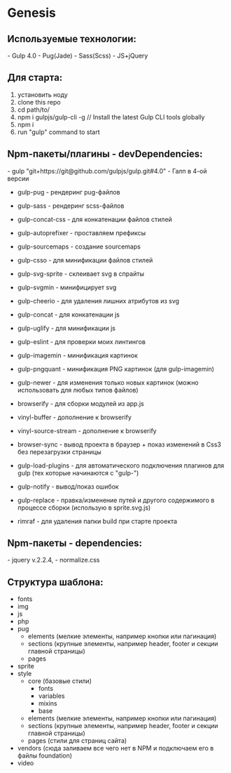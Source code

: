 <h1>Genesis</h1>

<h2>Используемые технологии:</h2>
 - Gulp 4.0
 - Pug(Jade)
 - Sass(Scss)
 - JS+jQuery


<h2>Для старта:</h2>
<ol>
  <li>
    установить ноду
  </li>
  <li>
    clone this repo
  </li>
  <li>
    cd path/to/
  </li>
  <li>
    npm i gulpjs/gulp-cli -g  // Install the latest Gulp CLI tools globally
  </li>
  <li>
    npm i
  </li>
  <li>
    run "gulp" command to start
  </li>
</ol>


<h2>Npm-пакеты/плагины - devDependencies:</h2>
  - gulp "git+https://git@github.com/gulpjs/gulp.git#4.0" - Галп в 4-ой версии

  - gulp-pug                - рендеринг pug-файлов

  - gulp-sass               - рендеринг scss-файлов
  - gulp-concat-css         - для конкатенации файлов стилей
  - gulp-autoprefixer       - проставляем префиксы
  - gulp-sourcemaps         - создание sourcemaps
  - gulp-csso               - для минификации файлов стилей

  - gulp-svg-sprite         - склеивает svg в спрайты
  - gulp-svgmin             - минифицирует svg
  - gulp-cheerio            - для удаления лишних атрибутов из svg

  - gulp-concat             - для конкатенации js
  - gulp-uglify             - для минификации js
  - gulp-eslint             - для проверки моих линтингов

  - gulp-imagemin           - минификация картинок
  - gulp-pngquant           - минификация PNG картинок (для gulp-imagemin)
  - gulp-newer              - для изменения только новых картинок (можно использовать для любых типов файлов)

  - browserify              - для сборки модулей из app.js
  - vinyl-buffer            - дополнение к browserify
  - vinyl-source-stream     - дополнение к browserify

  - browser-sync            - вывод проекта в браузер + показ изменений в Css3 без перезагрузки страницы
  - gulp-load-plugins       - для автоматического подключения плагинов для gulp (тех которые начинаются с "gulp-")
  - gulp-notify             - вывод/показ ошибок
  - gulp-replace            - правка/изменение путей и другого содержимого в процессе сборки (использую в sprite.svg.js)
  - rimraf                  - для удаления папки build при старте проекта


<h2>Npm-пакеты - dependencies:</h2>
  - jquery v.2.2.4,
  - normalize.css


<h2>Структура шаблона:</h2>
<ul>
  <li>fonts</li>
  <li>img</li>
  <li>js</li>
  <li>php</li>
  <li>pug
    <ul>
      <li>elements (мелкие элементы, например кнопки или пагинация)</li>
      <li>sections (крупные элементы, например header, footer и секции главной страницы)</li>
      <li>pages</li>
    </ul>
  </li>
  <li>sprite</li>
  <li>style
    <ul>
      <li>core (базовые стили)
        <ul>
          <li>fonts</li>
          <li>variables</li>
          <li>mixins</li>
          <li>base</li>
        </ul>
      </li>
      <li>elements (мелкие элементы, например кнопки или пагинация)</li>
      <li>sections (крупные элементы, например header, footer и секции главной страницы)</li>
      <li>pages (стили для страниц сайта)</li>
    </ul>
  </li>
  <li>vendors (сюда заливаем все чего нет в NPM и подключаем его в файлы foundation)</li>
  <li>video</li>
</ul>